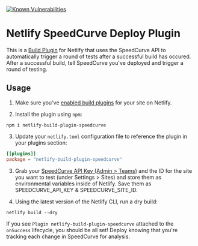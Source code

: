 [![Known Vulnerabilities](https://snyk.io/test/github/tkadlec/netlify-build-plugin-speedcurve/badge.svg)](https://snyk.io/test/github/tkadlec/netlify-build-plugin-speedcurve)

# Netlify SpeedCurve Deploy Plugin
This is a [Build Plugin](https://docs.netlify.com/configure-builds/build-plugins) for Netlify that uses the SpeedCurve API to automatically trigger a round of tests after a successful build has occured.
After a successful build, tell SpeedCurve you've deployed and trigger a round of testing.

## Usage
1. Make sure you've [enabled build plugins](https://docs.netlify.com/configure-builds/build-plugins/) for your site on Netlify.

2. Install the plugin using `npm`:

```
npm i netlify-build-plugin-speedcurve
```

3. Update your `netlify.toml` configuration file to reference the plugin in your plugins section:

```toml
[[plugins]]
package = "netlify-build-plugin-speedcurve"
```

3. Grab your [SpeedCurve API Key (Admin > Teams)](https://speedcurve.com/admin/teams) and the ID for the site you want to test (under Settings > Sites) and store them as environmental variables inside of Netlify. Save them as SPEEDCURVE_API_KEY & SPEEDCURVE_SITE_ID.


3. Using the latest version of the Netlify CLI, run a dry build:

```
netlify build --dry
```

If you see `Plugin netlify-build-plugin-speedcurve` attached to the `onSuccess` lifecycle, you should be all set! Deploy knowing that you're tracking each change in SpeedCurve for analysis.
